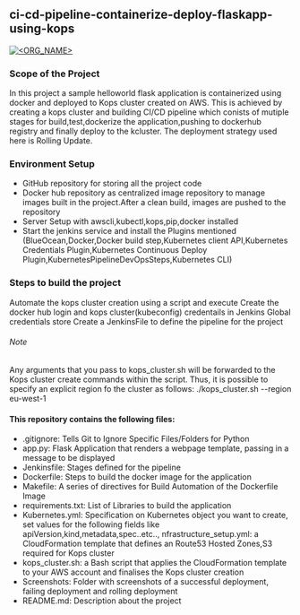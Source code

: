 ## ci-cd-pipeline-containerize-deploy-flaskapp-using-kops

[![<ORG_NAME>](https://circleci.com/gh/divyarsada/ci-cd-pipeline-containerize-deploy-flaskapp-using-kops.svg?style=shield)](https://app.circleci.com/pipelines/github/divyarsada/ci-cd-pipeline-containerize-deploy-flaskapp-using-kops/4/workflows/c012bd18-2c9e-4f1c-a20c-8116ff7e47a0/jobs/5)

### Scope of the Project


In this project a sample helloworld flask application is containerized using docker and deployed to Kops cluster created on AWS. This is achieved by creating a kops cluster and building CI/CD pipeline which conists of mutiple stages for build,test,dockerize the application,pushing to dockerhub registry and finally deploy to the kcluster. The deployment strategy used here is Rolling Update.

### Environment Setup

* GitHub repository for storing all the project code
* Docker hub repository as centralized image repository to manage images built in the project.After a clean build, images are   pushed to the repository
* Server Setup with awscli,kubectl,kops,pip,docker installed
* Start the jenkins service and install the Plugins mentioned (BlueOcean,Docker,Docker build step,Kubernetes client API,Kubernetes Credentials Plugin,Kubernetes Continuous Deploy Plugin,KubernetesPipelineDevOpsSteps,Kubernetes CLI)

### Steps to build the project

Automate the kops cluster creation using a script and execute 
Create the docker hub login and kops cluster(kubeconfig) credentails in Jenkins   Global credentials store
Create a JenkinsFile to define the pipeline for the project

###### Note

Any arguments that you pass to kops_cluster.sh will be forwarded to the  Kops cluster create commands within the script. Thus, it is possible to specify an explicit region fo the cluster as follows:
./kops_cluster.sh --region eu-west-1
 
#### This repository contains the following files:

* .gitignore: Tells Git to Ignore Specific Files/Folders for Python
* app.py: Flask Application that renders a webpage template, passing in a message to be displayed
* Jenkinsfile: Stages defined for the pipeline
* Dockerfile: Steps to build the docker image for the application
* Makefile:  A series of directives for Build Automation of the Dockerfile Image
* requirements.txt: List of Libraries to build the application 
* Kubernetes.yml: Specification on Kubernetes object you want to create, set values for the following fields like
apiVersion,kind,metadata,spec..etc..,
 nfrastructure_setup.yml: a CloudFormation template that defines an Route53 Hosted Zones,S3 required for Kops cluster 
* kops_cluster.sh: a Bash script that applies the CloudFormation template to your AWS account and finalises the Kops cluster creation
* Screenshots: Folder with screenshots of a successful deployment, failing deployment and rolling deployment
* README.md: Description about the project
